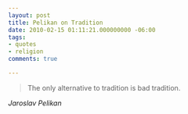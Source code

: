```yaml
---
layout: post
title: Pelikan on Tradition
date: 2010-02-15 01:11:21.000000000 -06:00
tags:
- quotes
- religion
comments: true

---
```


<blockquote class="big">The only alternative to tradition is bad tradition.</blockquote>

<cite class="big">Jaroslav Pelikan</cite>






